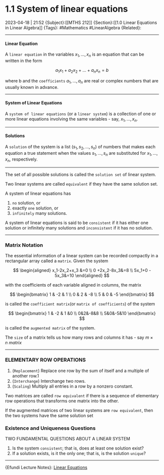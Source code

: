 # 1.1 System of linear equations
2023-04-18 | 21:52
{Subject}:[[MTHS 212]]
{Section}:[[1.0 Linear Equations in Linear Algebra]]
{Tags}: #Mathematics #LinearAlgebra 
{Related}:

--- 
#### Linear Equation
A `linear equation` in the variables $x_1 ,...,x_n$ is an equation that can be written in the form

$$ a_1x_1 +a_2x_2 +... + a_nx_n=b $$

where b and the `coefficients` $a_1,...,a_n$ are real or complex numbers that are usually known in advance.

---
#### System of Linear Equations
A `system of linear equations` (or a `linear system`) is a collection of one or more linear equations involving the same variables - say, $x_1,...,x_n$.

---
#### Solutions
A `solution` of the system is a list $(s_1,s_2,...,s_n)$ of numbers that makes each equation a true statement when the values $s_1,...,s_n$ are substituted for $x_1,...,x_n$, respectively.

---
The set of all possible solutions is called the `solution set` of linear system.

Two linear systems are called `equivalent` if they have the same solution set.

A system of linear equations has

1.  `no` solution, or
2.  exactly `one` solution, or
3.  `infinitely` many solutions.

A system of linear equations is said to be `consistent` if it has either one solution or infinitely many solutions and `inconsistent` if it has no solution.

---
### Matrix Notation

The essential information of a linear system can be recorded compactly in a rectangular array called a `matrix`. Given the system

$$ \begin{aligned} x_1-2x_2+x_3 &=0 \\ 0 +2x_2-8x_3&=8 \\ 5x_1+0 - 5x_3&=10 \end{aligned} $$

with the coefficients of each variable aligned in columns, the matrix

$$ \begin{bmatrix} 1 & -2 & 1 \\ 0 & 2 & -8 \\ 5 & 0 & -5 \end{bmatrix} $$

is called the `coefficient matrix`(or `matrix of coefficients`) of the system

$$ \begin{bmatrix} 1 & -2 & 1 &0 \\ 0&2&-8&8 \\ 5&0&-5&10 \end{bmatrix} $$

is called the `augmented matrix` of the system.

The `size` of a matrix tells us how many rows and columns it has - say $m \times n ~ matrix$

---
### ELEMENTARY ROW OPERATIONS

1.  (`Replacement`) Replace one row by the sum of itself and a multiple of another row.1
2.  (`Interchange`) Interchange two rows.
3.  (`Scaling`) Multiply all entries in a row by a nonzero constant.

Two matrices are called `row equivalent` if there is a sequence of elementary row operations that transforms one matrix into the other.

If the augmented matrices of two linear systems are `row equivalent`, then the two systems have the same solution set

### Existence and Uniqueness Questions

TWO FUNDAMENTAL QUESTIONS ABOUT A LINEAR SYSTEM

1.  Is the system `consistent`; that is, does at least one solution exist?
2.  If a solution exists, is it the only one; that is, is the solution `unique`?
--- 
{Efundi Lecture Notes}: [Linear Equations](https://efundi.nwu.ac.za/access/content/group/817a5310-2926-4371-b648-3ebbadbc88cd/Lecture%20notes%20_%20Lesing%20notas/English/MTHS212%20-%20Study%20Unit%201.1%20-%20Systems%20of%20Linear%20Equations.pdf)